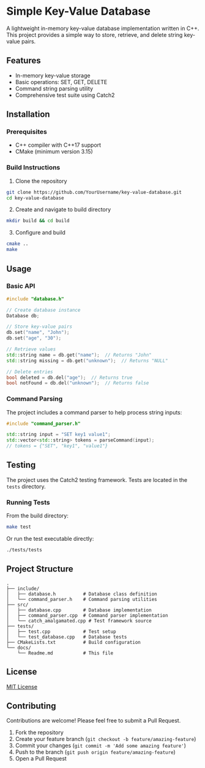 # Simple Key-Value Database

A lightweight in-memory key-value database implementation written in C++. This project provides a simple way to store, retrieve, and delete string key-value pairs.

## Features

- In-memory key-value storage
- Basic operations: SET, GET, DELETE
- Command string parsing utility
- Comprehensive test suite using Catch2

## Installation

### Prerequisites

- C++ compiler with C++17 support
- CMake (minimum version 3.15)

### Build Instructions

1. Clone the repository
```bash
git clone https://github.com/YourUsername/key-value-database.git
cd key-value-database
```

2. Create and navigate to build directory
```bash
mkdir build && cd build
```

3. Configure and build
```bash
cmake ..
make
```

## Usage

### Basic API

```cpp
#include "database.h"

// Create database instance
Database db;

// Store key-value pairs
db.set("name", "John");
db.set("age", "30");

// Retrieve values
std::string name = db.get("name");  // Returns "John"
std::string missing = db.get("unknown");  // Returns "NULL"

// Delete entries
bool deleted = db.del("age");  // Returns true
bool notFound = db.del("unknown");  // Returns false
```

### Command Parsing

The project includes a command parser to help process string inputs:

```cpp
#include "command_parser.h"

std::string input = "SET key1 value1";
std::vector<std::string> tokens = parseCommand(input);
// tokens = {"SET", "key1", "value1"}
```

## Testing

The project uses the Catch2 testing framework. Tests are located in the `tests` directory.

### Running Tests

From the build directory:
```bash
make test
```

Or run the test executable directly:
```bash
./tests/tests
```

## Project Structure

```
.
├── include/
│   ├── database.h          # Database class definition
│   └── command_parser.h    # Command parsing utilities
├── src/
│   ├── database.cpp        # Database implementation
│   ├── command_parser.cpp  # Command parser implementation 
│   └── catch_amalgamated.cpp # Test framework source
├── tests/
│   ├── test.cpp            # Test setup
│   └── test_database.cpp   # Database tests
├── CMakeLists.txt          # Build configuration
└── docs/
    └── Readme.md           # This file
```

## License

[MIT License](https://opensource.org/licenses/MIT)

## Contributing

Contributions are welcome! Please feel free to submit a Pull Request.

1. Fork the repository
2. Create your feature branch (`git checkout -b feature/amazing-feature`)
3. Commit your changes (`git commit -m 'Add some amazing feature'`)
4. Push to the branch (`git push origin feature/amazing-feature`)
5. Open a Pull Request